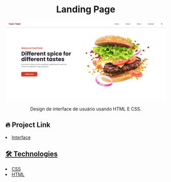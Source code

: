 # <div align="center"> Landing Page </div>

<img src="./main.png" />
                             </a>
<p align="center"> Design de interface de usuário usando HTML E CSS. </p>

## 🔥 Project Link


<li><a href="https://joaovporto.github.io/landing-page-basic/">Interface</li>

## 🛠️ Technologies



<li><a href="https://www.w3schools.com/css/">CSS</a></li>
<li><a href="https://www.w3schools.com/html/">HTML</a></li>


